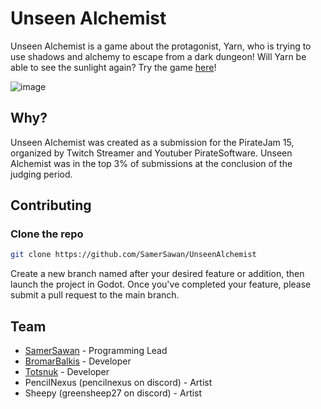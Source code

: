# Unseen Alchemist
Unseen Alchemist is a game about the protagonist, Yarn, who is trying to use shadows and alchemy to escape from a dark dungeon! Will Yarn be able to see the sunlight again?
Try the game [here](https://bappleboi.itch.io/unseen-alchemist)!

![image](https://github.com/user-attachments/assets/b08b0192-3066-4008-836a-78991defbc31)


## Why?
Unseen Alchemist was created as a submission for the PirateJam 15, organized by Twitch Streamer and Youtuber PirateSoftware. Unseen Alchemist was in the top 3% of submissions at the conclusion of the judging period. 

## Contributing

### Clone the repo
```bash
git clone https://github.com/SamerSawan/UnseenAlchemist
```

Create a new branch named after your desired feature or addition, then launch the project in Godot.
Once you've completed your feature, please submit a pull request to the main branch.

## Team
- [SamerSawan](https://github.com/SamerSawan) - Programming Lead
- [BromarBalkis](https://github.com/BromarBalkis) - Developer
- [Totsnuk](https://github.com/tot121212) - Developer
- PencilNexus (pencilnexus on discord) - Artist
- Sheepy (greensheep27 on discord) - Artist
